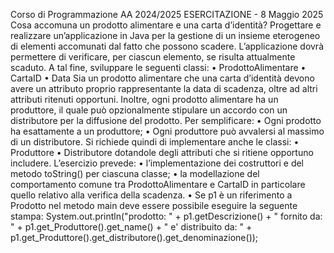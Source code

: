 Corso di Programmazione AA 2024/2025
ESERCITAZIONE - 8 Maggio 2025
Cosa accomuna un prodotto alimentare e una carta d’identità?
Progettare e realizzare un’applicazione in Java per la gestione di un insieme eterogeneo di elementi
accomunati dal fatto che possono scadere. L’applicazione dovrà permettere di verificare, per
ciascun elemento, se risulta attualmente scaduto.
A tal fine, sviluppare le seguenti classi:
• ProdottoAlimentare
• CartaID
• Data
Sia un prodotto alimentare che una carta d’identità devono avere un attributo proprio
rappresentante la data di scadenza, oltre ad altri attributi ritenuti opportuni.
Inoltre, ogni prodotto alimentare ha un produttore, il quale può opzionalmente stipulare un
accordo con un distributore per la diffusione del prodotto.
Per semplificare:
• Ogni prodotto ha esattamente a un produttore;
• Ogni produttore può avvalersi al massimo di un distributore.
Si richiede quindi di implementare anche le classi:
• Produttore
• Distributore
dotandole degli attributi che si ritiene opportuno includere.
L’esercizio prevede:
• l’implementazione dei costruttori e del metodo toString() per ciascuna classe;
• la modellazione del comportamento comune tra ProdottoAlimentare e CartaID in
particolare quello relativo alla verifica della scadenza.
• Se p1 è un riferimento a Prodotto nel metodo main deve essere possibile eseguire la
seguente stampa:
System.out.println("prodotto: " + p1.getDescrizione() + " fornito da:
" + p1.get_Produttore().get_name() + " e' distribuito da: " +
p1.get_Produttore().get_distributore().get_denominazione());
